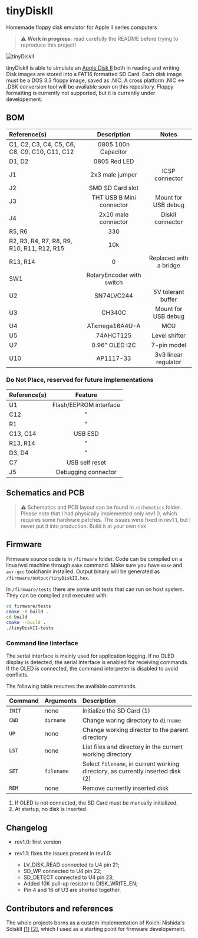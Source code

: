 # tinyDiskII

Homemade floppy disk emulator for Apple II series computers

> :warning: **Work in progress**: read carefully the README before trying to reproduce this project!

![tinyDiskII](docs/tinyDiskII.png)

tinyDiskII is able to simulate an [Apple Disk II](https://it.wikipedia.org/wiki/Disk_II) both in reading and writing.
Disk images are stored into a FAT16 formatted SD Card.
Each disk image must be a DOS 3.3 floppy image, saved as .NIC.
A cross platform .NIC <-> .DSK conversion tool will be available soon on this repository.
Floppy formatting is currently not supported, but it is currently under developement.

## BOM

| Reference(s)                                  |        Description        |         Notes          |
| :-------------------------------------------- | :-----------------------: | :--------------------: |
| C1, C2, C3, C4, C5, C6, C8, C9, C10, C11, C12 |    0805 100n Capacitor    |                        |
| D1, D2                                        |       0805 Red LED        |                        |
| J1                                            |      2x3 male jumper      |     ICSP connector     |
| J2                                            |     SMD SD Card slot      |                        |
| J3                                            | THT USB B Mini connector  |  Mount for USB debug   |
| J4                                            |    2x10 male connector    |    DiskII connector    |
| R5, R6                                        |            330            |                        |
| R2, R3, R4, R7, R8, R9, R10, R11, R12, R15    |            10k            |                        |
| R13, R14                                      |             0             | Replaced with a bridge |
| SW1                                           | RotaryEncoder with switch |                        |
| U2                                            |        SN74LVC244         |   5V tolerant buffer   |
| U3                                            |          CH340C           |  Mount for USB debug   |
| U4                                            |      ATxmega16A4U-A       |          MCU           |
| U5                                            |         74AHCT125         |     Level shifter      |
| U7                                            |      0.96" OLED I2C       |      7-pin model       |
| U10                                           |         AP1117-33         |  3v3 linear regulator  |

### Do Not Place, reserved for future implementations

| Reference(s) |        Feature         |
| :----------- | :--------------------: |
| U1           | Flash/EEPROM interface |
| C12          |           "            |
| R1           |           "            |
| C13, C14     |        USB ESD         |
| R13, R14     |           "            |
| D3, D4       |           "            |
| C7           |     USB self reset     |
| J5           |  Debugging connector   |

## Schematics and PCB

> :warning: Schematics and PCB layout can be found in `/schematics` folder. Please note that I had physically implemented only rev1.0, which requires some hardware patches. The issues were fixed in rev1.1, but I never put it into production. Build it at your own risk.

## Firmware

Firmware source code is in `/firmware` folder.
Code can be compiled on a linux/wsl machine through `make` command.
Make sure you have `make` and `avr-gcc` toolchanin installed.
Output binary will be generated as `/firmware/output/tinyDiskII.hex`.

In `/firmware/tests` there are some unit tests that can run on host system.
They can be compiled and executed with:

```bash
cd firmware/tests
cmake -B build .
cd build
cmake --build .
./tinyDiskII-tests
```

### Command line linterface

The serial interface is mainly used for application logging.
If no OLED display is detected, the serial interface is enabled for receiving commands.
If the OLED is connected, the command interpreter is disabled to avoid conflicts.

The following table resumes the available commands.

| Command | Arguments  | Description                                                                     |
| :------ | :--------- | :------------------------------------------------------------------------------ |
| `INIT`  | none       | Initialize the SD Card (1)                                                      |
| `CWD`   | `dirname`  | Change woring directory to `dirname`                                            |
| `UP`    | none       | Change working director to the parent directory                                 |
| `LST`   | none       | List files and directory in the current working directory                       |
| `SET`   | `filename` | Select `filename`, in current working directory, as currently inserted disk (2) |
| `REM`   | none       | Remove currently inserted disk                                                  |

1. If OLED is not connected, the SD Card must be manually initialized.
2. At startup, no disk is inserted.

## Changelog

* rev1.0: first version
* rev1.1: fixes the issues present in rev1.0:

  * LV_DISK_READ connected to U4 pin 21;
  * SD_WP connected to U4 pin 22;
  * SD_DETECT connected to U4 pin 23;
  * Added 10K pull-up resistor to DISK_WRITE_EN;
  * Pin 4 and 16 of U3 are shorted together.

## Contributors and references

The whole projects borns as a custom implementation of Koichi Nishida's SdiskII [[1]](https://tulip-house.ddo.jp/digital/SDISK2/english.html) [[2]](https://github.com/suaide/SDisk2), which I used as a starting point for firmware developement.
